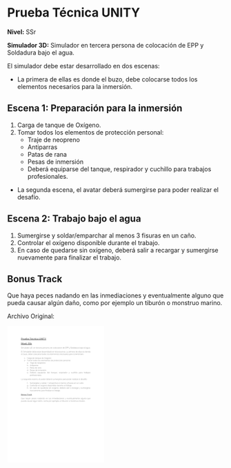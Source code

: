 ﻿# Prueba Técnica UNITY

**Nivel:** SSr

**Simulador 3D:** Simulador en tercera persona de colocación de EPP y Soldadura bajo el agua.

El simulador debe estar desarrollado en dos escenas:

- La primera de ellas es donde el buzo, debe colocarse todos los elementos necesarios para la inmersión.

## Escena 1: Preparación para la inmersión

1. Carga de tanque de Oxígeno.
2. Tomar todos los elementos de protección personal:
   - Traje de neopreno
   - Antiparras
   - Patas de rana
   - Pesas de inmersión
   - Deberá equiparse del tanque, respirador y cuchillo para trabajos profesionales.

- La segunda escena, el avatar deberá sumergirse para poder realizar el desafío.

## Escena 2: Trabajo bajo el agua

1. Sumergirse y soldar/emparchar al menos 3 fisuras en un caño.
2. Controlar el oxígeno disponible durante el trabajo.
3. En caso de quedarse sin oxígeno, deberá salir a recargar y sumergirse nuevamente para finalizar el trabajo.

## Bonus Track

Que haya peces nadando en las inmediaciones y eventualmente alguno que pueda causar algún daño, como por ejemplo un tiburón o monstruo marino.

Archivo Original:

![Prueba_de_Desarrollo_Unity](Prueba_de_Desarrollo_Unity.png)